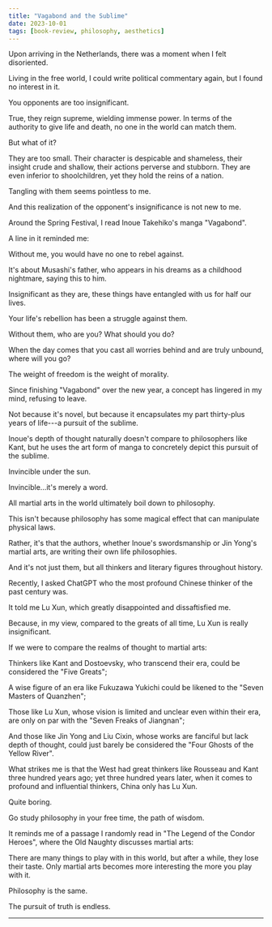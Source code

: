 ```yaml
---
title: "Vagabond and the Sublime"
date: 2023-10-01
tags: [book-review, philosophy, aesthetics]
---
```


Upon arriving in the Netherlands, there was a moment when I felt disoriented.

Living in the free world, I could write political commentary again, but I found no interest in it.

You opponents are too insignificant.

True, they reign supreme, wielding immense power. In terms of the authority to give life and death, no one in the world can match them.

But what of it?

They are too small. Their character is despicable and shameless, their insight crude and shallow, their actions perverse and stubborn. They are even inferior to shoolchildren, yet they hold the reins of a nation.

Tangling with them seems pointless to me.

And this realization of the opponent's insignificance is not new to me.

Around the Spring Festival, I read Inoue Takehiko's manga "Vagabond".

A line in it reminded me:

Without me, you would have no one to rebel against.

It's about Musashi's father, who appears in his dreams as a childhood nightmare, saying this to him.

Insignificant as they are, these things have entangled with us for half our lives.

Your life's rebellion has been a struggle against them.

Without them, who are you? What should you do?

When the day comes that you cast all worries behind and are truly unbound, where will you go?

The weight of freedom is the weight of morality.

Since finishing "Vagabond" over the new year, a concept has lingered in my mind, refusing to leave.

Not because it's novel, but because it encapsulates my part thirty-plus years of life---a pursuit of the sublime.

Inoue's depth of thought naturally doesn't compare to philosophers like Kant, but he uses the art form of manga to concretely depict this pursuit of the sublime.

Invincible under the sun.

Invincible...it's merely a word.

All martial arts in the world ultimately boil down to philosophy.

This isn't because philosophy has some magical effect that can manipulate physical laws.

Rather, it's that the authors, whether Inoue's swordsmanship or Jin Yong's martial arts, are writing their own life philosophies.

And it's not just them, but all thinkers and literary figures throughout history.

Recently, I asked ChatGPT who the most profound Chinese thinker of the past century was.

It told me Lu Xun, which greatly disappointed and dissaftisfied me.

Because, in my view, compared to the greats of all time, Lu Xun is really insignificant.

If we were to compare the realms of thought to martial arts:

Thinkers like Kant and Dostoevsky, who transcend their era, could be considered the "Five Greats";

A wise figure of an era like Fukuzawa Yukichi could be likened to the "Seven Masters of Quanzhen";

Those like Lu Xun, whose vision is limited and unclear even within their era, are only on par with the "Seven Freaks of Jiangnan";

And those like Jin Yong and Liu Cixin, whose works are fanciful but lack depth of thought, could just barely be considered the "Four Ghosts of the Yellow River".

What strikes me is that the West had great thinkers like Rousseau and Kant three hundred years ago; yet three hundred years later, when it comes to profound and influential thinkers, China only has Lu Xun.

Quite boring.

Go study philosophy in your free time, the path of wisdom. 

It reminds me of a passage I randomly read in "The Legend of the Condor Heroes", where the Old Naughty discusses martial arts:

There are many things to play with in this world, but after a while, they lose their taste. Only martial arts becomes more interesting the more you play with it.

Philosophy is the same.

The pursuit of truth is endless.

---
